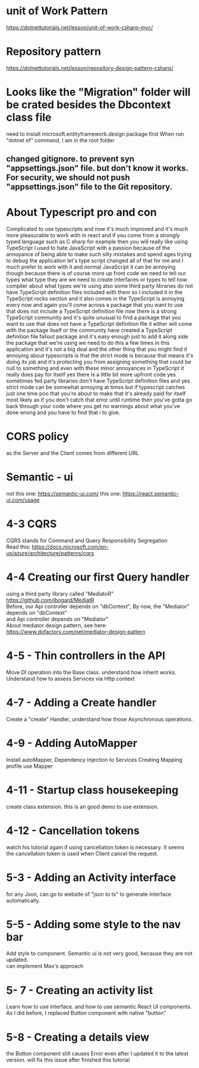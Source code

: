 # unit of Work Pattern

https://dotnettutorials.net/lesson/unit-of-work-csharp-mvc/

# Repository pattern

https://dotnettutorials.net/lesson/repository-design-pattern-csharp/

# Looks like the "Migration" folder will be crated besides the Dbcontext class file

need to install microsoft.entityframework.design package first
When run "dotnet ef" command, I am in the root folder

## changed gitignore. to prevent syn "appsettings.json" file. but don't know it works. For security, we should not push "appsettings.json" file to the Git repository.

# About Typescript pro and con

Complicated to use typescripts and now it's much improved and it's much more pleasurable to work with in react and if you come from a strongly typed language such as C sharp for example then you will really like using TypeScript I used to hate JavaScript with a passion because of the annoyance of being able to make such silly mistakes and spend ages trying to debug the application let's type script changed all of that for me and I much prefer to work with it and normal JavaScript it can be annoying though because there is of course more up front code we need to tell our types what type they are we need to create interfaces or types to tell how compiler about what types we're using also some third party libraries do not have TypeScript definition files included with them so I included it in the TypeScript rocks section and it also comes in the TypeScript is annoying every now and again you'll come across a package that you want to use that does not include a TypeScript definition file now there is a strong TypeScript community and it's quite unusual to find a package that you want to use that does not have a TypeScript definition file it either will come with the package itself or the community have created a TypeScript definition file fallout package and it's easy enough just to add it along side the package that we're using we need to do this a few times in this application and it's not a big deal and the other thing that you might find it annoying about typescripts is that the strict mode is because that means it's doing its job and it's protecting you from assigning something that could be null to something and even with these minor annoyances in TypeScript it really does pay for itself yes there is a little bit more upfront code yes sometimes fed party libraries don't have TypeScript definition files and yes strict mode can be somewhat annoying at times but if typescript catches just one time poo that you're about to make that it's already paid for itself most likely as if you don't catch that error until runtime then you've gotta go back through your code where you get no warnings about what you've done wrong and you have to find that i to give.

# CORS policy

as the Server and the Client comes from different URL

# Semantic - ui

not this one: https://semantic-ui.com/
this one: https://react.semantic-ui.com/usage

# 4-3 CQRS

CQRS stands for Command and Query Responsibility Segregation  
Read this: https://docs.microsoft.com/en-us/azure/architecture/patterns/cqrs

# 4-4 Creating our first Query handler

using a third party library called "MediatoR"  
https://github.com/jbogard/MediatR  
Before, our Api controller depends on "dbContext", By now, the "Mediator" depends on "dbContext"  
and Api controller depends on "Mediator"  
About mediator design pattern, see here:  
https://www.dofactory.com/net/mediator-design-pattern

# 4-5 - Thin controllers in the API

Move DI operation into the Base class. understand how inherit works.  
Understand how to assess Services via Http.context

# 4-7 - Adding a Create handler

Create a "create" Handler, understand how those Asynchronous operations.

# 4-9 - Adding AutoMapper

Install autoMapper,
Dependency Injection to Services
Creating Mapping profile
use Mapper

# 4-11 - Startup class housekeeping

create class extension.
this is an good demo to use extension.

# 4-12 - Cancellation tokens

watch his tutorial again if using cancellation token is necessary.
It seems the cancellation token is used when Client cancel the request.

# 5-3 - Adding an Activity interface

for any Json, can go to website of "json to ts" to generate interface automatically.

# 5-5 - Adding some style to the nav bar

Add style to component. Semantic ui is not very good, because they are not updated.  
can implement Max's approach

# 5- 7 - Creating an activity list

Learn how to use interface. and how to use semantic React UI components.  
As I did before, I replaced Button component with native "button"

# 5-8 - Creating a details view

the Button component still causes Error even after I updated it to the latest version.
will fix this issue after finished this tutorial
